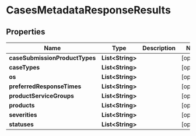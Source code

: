 

# CasesMetadataResponseResults


## Properties

| Name | Type | Description | Notes |
|------------ | ------------- | ------------- | -------------|
|**caseSubmissionProductTypes** | **List&lt;String&gt;** |  |  [optional] |
|**caseTypes** | **List&lt;String&gt;** |  |  [optional] |
|**os** | **List&lt;String&gt;** |  |  [optional] |
|**preferredResponseTimes** | **List&lt;String&gt;** |  |  [optional] |
|**productServiceGroups** | **List&lt;String&gt;** |  |  [optional] |
|**products** | **List&lt;String&gt;** |  |  [optional] |
|**severities** | **List&lt;String&gt;** |  |  [optional] |
|**statuses** | **List&lt;String&gt;** |  |  [optional] |



